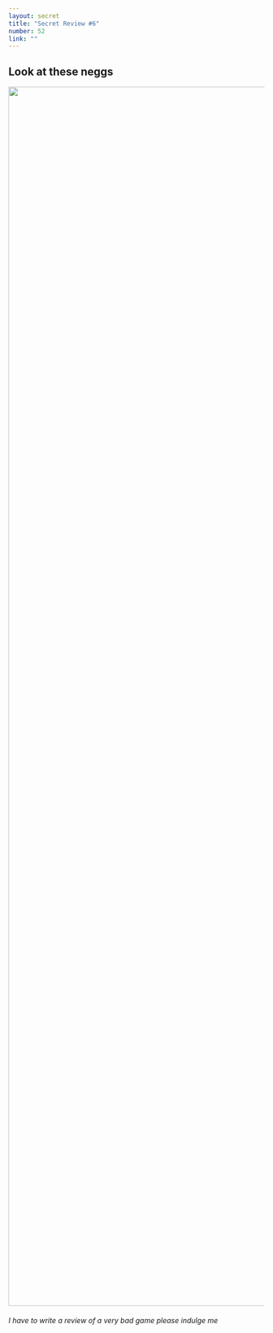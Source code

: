```yaml
---
layout: secret
title: "Secret Review #6"
number: 52
link: ""
---
```


## Look at these neggs
<img src="{{ site.baseurl }}/images/big spread.png"  usemap="#map" width="2200" height="2400">
<map name="map">
    <area alt="The House on The Hill" title="The House on The Hill" href="{{ site.baseurl }}/300words/c4ec72e926e741ea35a18878b0310324" coords="830,1380,90" shape="circle">
    <area target="" alt="400NP!" title="400NP!" href="https://youtu.be/CZe09D1F9ko?t=619" coords="1210,1720,90" shape="circle">
</map>



###### I have to write a review of a very bad game please indulge me

